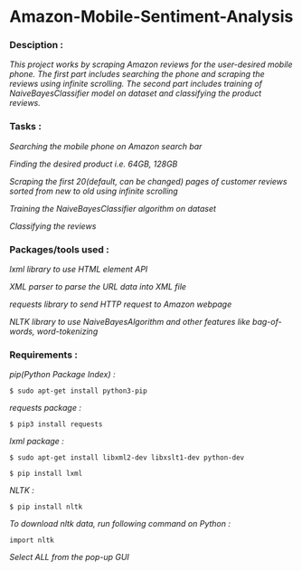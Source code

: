 # Amazon-Mobile-Sentiment-Analysis

### Desciption :

*This project works by scraping Amazon reviews for the user-desired mobile phone.
The first part includes searching the phone and scraping the reviews using infinite scrolling.
The second part includes training of NaiveBayesClassifier model on dataset and classifying the product reviews.*

### Tasks :

*Searching the mobile phone on Amazon search bar*

*Finding the desired product i.e. 64GB, 128GB*

*Scraping the first 20(default, can be changed) pages of customer reviews sorted from new to old using infinite scrolling*

*Training the NaiveBayesClassifier algorithm on dataset*

*Classifying the reviews*

### Packages/tools used :

*lxml library to use HTML element API*

*XML parser to parse the URL data into XML file*

*requests library to send HTTP request to Amazon webpage*

*NLTK library to use NaiveBayesAlgorithm and other features like bag-of-words, word-tokenizing*

### Requirements :

*pip(Python Package Index) :*
	
	$ sudo apt-get install python3-pip
		
*requests package :*
	
	$ pip3 install requests
		
*lxml package :*
	
	$ sudo apt-get install libxml2-dev libxslt1-dev python-dev

	$ pip install lxml

*NLTK :*
	
	$ pip install nltk
	
*To download nltk data, run following command on Python :*

	import nltk

*Select ALL from the pop-up GUI*
